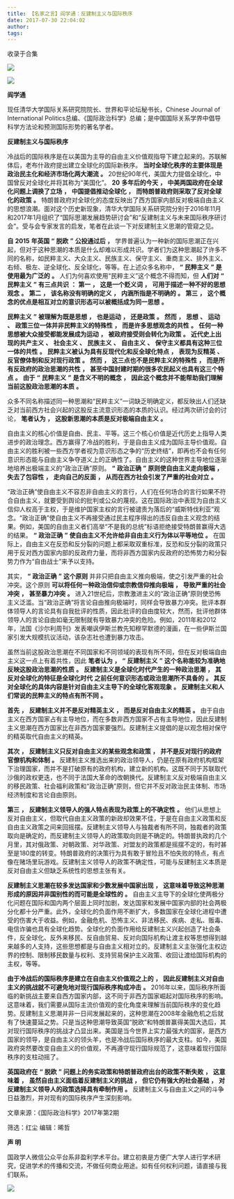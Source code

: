 ```yaml
---
title: 【名家之言】阎学通：反建制主义与国际秩序
date: 2017-07-30 22:04:02
author: 
tags: 
---
```



收录于合集

![](/images/4099/2.gif)

  

  

![](/images/4099/3.jpeg)

**阎学通**

现任清华大学国际关系研究院院长、世界和平论坛秘书长，Chinese Journal of International
Politics总编、《国际政治科学》总编；是中国国际关系学界中倡导科学方法论和预测国际形势的著名学者。

  

 **反建制主义与国际秩序**

冷战后的国际秩序是在以美国为主导的自由主义价值观指导下建立起来的。苏联解体后，老布什政府提出建立全球化的国际新秩序。
**当时全球化秩序的主要体现是政治民主化和经济市场化两大潮流** **。** 20世纪90年代，美国大力提倡全球化，中国曾反对全球化并将其称为“美国化”。
**20** **多年后的今天** **，** **中美两国政府在全球化问题上调换了立场** **，** **中国提倡推动全球化** **，**
**而特朗普政府则采取了反对全球化的政策** **。**
特朗普政府对全球化的态度反映出了西方国家内部反对极端自由主义的思想浪潮。面对这个历史新现象，清华大学国际关系研究院分别于2016年11月和2017年1月组织了“国际思潮发展趋势研讨会”和“反建制主义与未来国际秩序研讨会”。受与会专家发言的启发，笔者在此谈一下对反建制主义思潮的管窥之见。

 **自** **2015** **年英国** **“** **脱欧** **”** **公投通过后** **，**
学界普遍认为一种新的国际思潮正在兴起，但对于这种思潮的本质是什么却难以形成共识。学者们为这种思潮起了许多不同的名称，如民粹主义、大众主义、民族主义、保守主义、重商主义、排外主义、右倾、极左、逆全球化、反全球化，等等。在上述众多名称中，
**“** **民粹主义** **”** **是使用最为广泛的** **。** 人们为何喜欢使用“民粹主义”这个概念不得而知，但 **人们对** **“**
**民粹主义** **”** **有三点共识** **：** **第一** **，** **这是一个贬义词** **，**
**可用于描述一种不好的思想观念** **。** **第二** **，** **该名称没有明确的定义** **，** **内涵所指是不明确的** **。**
**第三** **，** **这个概念的优点是相互对立的意识形态可以被概括成为同一思想** **。**

 **民粹主义** **”** **被理解为既是思想** **，** **也是运动** **，** **还是政策** **。** **然而** **，**
**思想** **、** **运动** **、** **政策三位一体并非民粹主义的特殊性** **，** **而是许多思想观念的共性** **。**
**任何一种思想被大众接受都能发展成为运动** **，** **被政府接受则会转化为政策** **。** **近代史上出现的共产主义** **、**
**社会主义** **、** **民族主义** **、** **自由主义** **、** **保守主义都具有这种三位一体的共性** **。**
**民粹主义被认为具有反现代化和反全球化特点** **，** **表现为反精英** **、** **反官僚体制和反对现行政策** **。** **然而**
**，** **这三点也不是民粹主义的特殊性** **，** **而是所有反政府的政治思潮的共性** **，**
**甚至中国封建时期的很多农民起义也具有这三个特点** **。** **由于** **“** **民粹主义** **”** **是含义不明的概念**
**，** **因此这个概念并不能帮助我们理解当前这股政治思潮的本质** **。**

众多不同名称描述同一种思潮和“民粹主义”一词缺乏明确定义，都反映出人们还缺乏对当前西方社会兴起的这股反主流意识形态的本质的认识。经过两次研讨会的讨论，
**笔者认为** **，** **这股新思潮的本质是反对极端自由主义** **。**

自由主义的核心价值是自由、民主、平等。这三个核心价值是近代历史上指导人类进步的政治理念。西方赢得了冷战的胜利，于是自由主义成为国际主导价值观。自由主义的胜利被一些西方学者视为意识形态之争的“历史终结”，即再也不会有任何意识形态能与自由主义争夺道义上的正确性了。自由主义的这种世界主导地位逐渐地培养出极端主义的“政治正确”原则。
**“** **政治正确** **”** **原则使自由主义走向极端** **，** **失去了包容性** **，** **走向自己的反面** **，**
**从而在西方社会引发了严重的社会对立** **。**

“政治正确”使自由主义不容忍非自由主义的言行，人们在任何场合的言行如果不符合自由主义，就要受到舆论的批判或公众的蔑视。这在国际政治中表现为自由主义信仰人权高于主权，于是维护国家主权的言行被谴责为落后的“威斯特伐利亚”观念。“政治正确”使自由主义不再接受通过民主程序得出的违反自由主义观念的结果。例如，美国的自由主义者们高举“不是我的总统”标语拒绝接受特朗普赢得大选的结果。
**“** **政治正确** **”** **使自由主义不允许给非自由主义行为体以平等地位** **。**
在国际上，自由主义在反恐和反分裂的问题上都采取双重标准，反恐和反分裂的政策只用于反对西方国家内部的反政府力量，而将非西方国家内反政府的恐怖势力和分裂势力作为“自由战士”来予以支持。

其实， **“** **政治正确** **”** **这个原则** 并非只把自由主义推向极端，使之引发严重的社会冲突。这个原则
**可以将任何一种政治信仰或宗教信仰推向极端** **，** **导致严重的社会冲突** **，** **甚至暴力冲突** **。**
进入21世纪后，宗教激进主义的“政治正确”原则使恐怖主义泛滥。当“政治正确”将言论自由推向极端时，同样会导致暴力冲突。批评本群体领导人的言论具有自我批评的性质，因此批评的自由度较大，然而，批评他群体领导人的言论自由如毫无限制就有导致暴力冲突的危险。例如，2011年和2012年，法国《沙尔利周刊》发表嘲讽伊斯兰教先知穆罕默德的漫画，在一些伊斯兰国家引发大规模抗议活动，该杂志社也遭到暴力攻击。

虽然当前这股政治思潮在不同国家和不同领域的表现有所不同，但在反对极端自由主义这一点上有着共性，因此 **笔者认为** **，** **“**
**反建制主义** **”** **这个名称能较为准确地反映这股政治思潮的性质** **。** **反建制主义是全球化时代产生的一种政治思潮** **，**
**其反对全球化的特征是全球化时代** **之前任何意识形态或政治思潮所不具备的** **。**
**其反对全球化的具体内容是针对自由主义主导下的全球化客观现象** **。** **反建制主义和人们常说的民粹主义的特点有所不同** **。**

 **首先** **，** **反建制主义并不是反对精英主义** **，** **而是反对自由主义的精英** **。**
由于自由主义在西方国家占有主导地位，而在多数非西方国家不占有主导地位，因此反建制主义思潮在西方国家比在非西方国家要强烈。反建制主义提倡的是以观念相对保守的精英取代自由主义的精英。

 **其次** **，** **反建制主义只反对自由主义的某些观念和政策** **，** **并不是反对现行的政府官僚机构和体制** **。**
反建制主义推选出来的政治领导人，仍是在原有政府机构框架下治理国家，而并不是打破原有的政府机构，建立新的机构。这既不同于苏联取代沙俄的政权更迭，也不同于法国大革命的改朝换代。反建制主义反对极端自由主义的移民政策、社会福利政策和“政治正确”原则，但它并不反对政治民主体制、市场经济制度和言论自由原则。

 **第三** **，** **反建制主义领导人的强人特点表现为政策上的不确定性** **。**
他们从思想上反对自由主义，但取代自由主义政策的新政却效果不佳，于是在自由主义政策和反自由主义政策之间来回摇摆。反建制主义领导人与独裁者有所不同，独裁者的政策取向是确定的，而反建制主义领导人的政策取向则是不确定的。特朗普执政的几个月里，其对俄政策、对朝政策、对华政策、对盟友的政策都是摇摆不定的，有时甚至是180度的转变。特朗普政府的决策行为具有敢于冒险且不怕失败的特点，有点像在赌场里玩游戏。反建制主义领导人的政策不确定性，可能与反建制主义本质是反对自由主义但缺乏系统性的思想主张有关。

 **反建制主义思潮在较多发达国家和少数发展中国家出现** **，** **这意味着导致这种思潮形成的原因并非国别性的而可能是全球性的** **。**
自由主义主导下的全球化使两极分化问题在国际和国内两个层面上同时加剧，发达国家和发展中国家内部的社会两极分化都十分严重。此外，全球化的负面作用不断扩大，多数国家在全球化进程中遭受的伤害大于收益。例如，金融危机、恐怖主义、非法移民、疾病、走私、贩毒、电信诈骗也具有全球化趋势。全球化的负面作用给反建制主义兴起创造了社会条件，反全球化、反外来移民、反自由贸易、反对向国际机构让渡主权等思想得到越来越多的人支持，这些思想都是与自由主义相对立的。反建制主义主张强化主权边界的控制、限制移民数量与权利、支持贸易保护主义政策、收回让渡给国际机构的主权，等等。

 **由于冷战后的国际秩序是建立在自由主义价值观之上的** **，** **因此反建制主义对自由主义的挑战就不可避免地对现行国际秩序构成冲击** **。**
2016年以来，国际秩序所面临的新挑战主要来自西方国家内部，这不同于非西方国家崛起对国际秩序的影响。这意味着，我们需要从国际主流价值观的变化角度来理解当前国际秩序的变化趋势。反建制主义思潮并非一日间发展起来的，这种思潮在2008年金融危机之后就有了快速蔓延之势。只是当这种思潮导致英国“脱欧”和特朗普赢得美国大选后，其对现行国际秩序的挑战才凸显出来。美国是当今世界上实力最强大的国家，是西方国家的领导，是自由主义的领头羊，也是冷战后国际秩序的最大支柱。如今，美国政府突然要改变自由主义的价值观，不再遵守现行国际规范了，这意味着现行国际秩序的支柱动摇了。

 **英国政府在** **“** **脱欧** **”** **问题上的务实政策和特朗普政府出台的政策不断失败** **，** **这意味着** **，**
**虽然自由主义面临着反建制主义的挑战** **，** **但它仍有强大的社会基础** **，** **对反建制主义领导人的政策选择具有牵制作用**
**。** 反建制主义与自由主义之间的斗争日益激烈，并对现有的国际秩序产生深刻影响。

  

文章来源：《国际政治科学》2017年第2期

筛选：红尘 编辑：晞哲

  

 **声 明**

国政学人微信公众平台系非盈利学术平台。建立初衷是方便广大学人进行学术研究，促进学术的传播和交流，不做任何商业用途。如有任何权利问题，请直接与我们联系。

![](/images/4099/4.gif)

